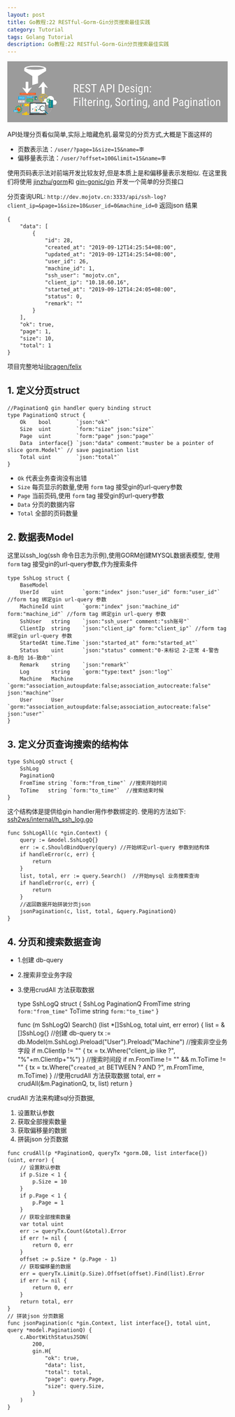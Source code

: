 ```yaml
---
layout: post
title: Go教程:22 RESTful-Gorm-Gin分页搜索最佳实践
category: Tutorial
tags: Golang Tutorial
description: Go教程:22 RESTful-Gorm-Gin分页搜索最佳实践
---
```


![Go教程:22 RESTful-Gorm-Gin分页搜索最佳实践](/assets/image/pagination_search.png)

API处理分页看似简单,实际上暗藏危机.最常见的分页方式,大概是下面这样的

*   页数表示法：`/user/?page=1&size=15&name=李`
*   偏移量表示法：`/user/?offset=100&limit=15&name=李`

使用页码表示法对前端开发比较友好,但是本质上是和偏移量表示发相似. 在这里我们将使用 [jinzhu/gorm](https://github.com/jinzhu/gorm)和 [gin-gonic/gin](https://github.com/gin-gonic/gin) 开发一个简单的分页接口

分页查询URL: `http://dev.mojotv.cn:3333/api/ssh-log?client_ip=&page=1&size=10&user_id=0&machine_id=0` 返回json 结果

    {
        "data": [
            {
                "id": 28,
                "created_at": "2019-09-12T14:25:54+08:00",
                "updated_at": "2019-09-12T14:25:54+08:00",
                "user_id": 26,
                "machine_id": 1,
                "ssh_user": "mojotv.cn",
                "client_ip": "10.18.60.16",
                "started_at": "2019-09-12T14:24:05+08:00",
                "status": 0,
                "remark": ""
            }
        ],
        "ok": true,
        "page": 1,
        "size": 10,
        "total": 1
    }


项目完整地址[libragen/felix](https://github.com/libragen/felix)

1\. 定义分页struct
--------------

    //PaginationQ gin handler query binding struct
    type PaginationQ struct {
    	Ok    bool        `json:"ok"`
    	Size  uint        `form:"size" json:"size"`
    	Page  uint        `form:"page" json:"page"`
    	Data  interface{} `json:"data" comment:"muster be a pointer of slice gorm.Model"` // save pagination list
    	Total uint        `json:"total"`
    }


*   `Ok` 代表业务查询没有出错
*   `Size` 每页显示的数量,使用 `form` tag 接受gin的url-query参数
*   `Page` 当前页码,使用 `form` tag 接受gin的url-query参数
*   `Data` 分页的数据内容
*   `Total` 全部的页码数量

2\. 数据表Model
------------

这里以ssh_log(ssh 命令日志为示例),使用GORM创建MYSQL数据表模型, 使用 `form` tag 接受gin的url-query参数,作为搜索条件

    type SshLog struct {
    	BaseModel
    	UserId    uint      `gorm:"index" json:"user_id" form:"user_id"` //form tag 绑定gin url-query 参数
    	MachineId uint      `gorm:"index" json:"machine_id" form:"machine_id"` //form tag 绑定gin url-query 参数
    	SshUser   string    `json:"ssh_user" comment:"ssh账号"`
    	ClientIp  string    `json:"client_ip" form:"client_ip"` //form tag 绑定gin url-query 参数
    	StartedAt time.Time `json:"started_at" form:"started_at"`
    	Status    uint      `json:"status" comment:"0-未标记 2-正常 4-警告 8-危险 16-致命"`
    	Remark    string    `json:"remark"`
    	Log       string    `gorm:"type:text" json:"log"`
    	Machine   Machine   `gorm:"association_autoupdate:false;association_autocreate:false" json:"machine"`
    	User      User      `gorm:"association_autoupdate:false;association_autocreate:false" json:"user"`
    }


3\. 定义分页查询搜索的结构体
----------------

    type SshLogQ struct {
    	SshLog
    	PaginationQ
    	FromTime string `form:"from_time"` //搜索开始时间
    	ToTime   string `form:"to_time"`  //搜索结束时候
    }


这个结构体是提供给gin handler用作参数绑定的. 使用的方法如下: [ssh2ws/internal/h\_ssh\_log.go](https://github.com/libragen/felix/blob/master/ssh2ws/internal/h_ssh_log.go)

    func SshLogAll(c *gin.Context) {
    	query := &model.SshLogQ{}
    	err := c.ShouldBindQuery(query) //开始绑定url-query 参数到结构体
    	if handleError(c, err) {
    		return
    	}
    	list, total, err := query.Search()  //开始mysql 业务搜索查询
    	if handleError(c, err) {
    		return
    	}
    	//返回数据开始拼装分页json
    	jsonPagination(c, list, total, &query.PaginationQ)
    }


4\. 分页和搜索数据查询
-------------

*   1.创建 db-query
*   2.搜索非空业务字段
*   3.使用crudAll 方法获取数据


    type SshLogQ struct {
    	SshLog
    	PaginationQ
    	FromTime string `form:"from_time"`
    	ToTime   string `form:"to_time"`
    }
    
    func (m SshLogQ) Search() (list *[]SshLog, total uint, err error) {
    	list = &[]SshLog{}
    	//创建 db-query
    	tx := db.Model(m.SshLog).Preload("User").Preload("Machine")
    	//搜索非空业务字段
    	if m.ClientIp != "" {
    		tx = tx.Where("client_ip like ?", "%"+m.ClientIp+"%")
    	}
    	//搜索时间段
    	if m.FromTime != "" && m.ToTime != "" {
    		tx = tx.Where("`created_at` BETWEEN ? AND ?", m.FromTime, m.ToTime)
    	}
    	//使用crudAll 方法获取数据
    	total, err = crudAll(&m.PaginationQ, tx, list)
    	return
    }


crudAll 方法来构建sql分页数据,

1.  设置默认参数
2.  获取全部搜索数量
3.  获取偏移量的数据
4.  拼装json 分页数据 
```
func crudAll(p *PaginationQ, queryTx *gorm.DB, list interface{}) (uint, error) {
    // 设置默认参数 
    if p.Size < 1 { 
        p.Size = 10 
    } 
    if p.Page < 1 { 
        p.Page = 1 
    }
    // 获取全部搜索数量 
    var total uint 
    err := queryTx.Count(&total).Error 
    if err != nil { 
        return 0, err 
    } 
    offset := p.Size * (p.Page - 1)
    // 获取偏移量的数据 
    err = queryTx.Limit(p.Size).Offset(offset).Find(list).Error 
    if err != nil { 
        return 0, err 
    } 
    return total, err 
}
// 拼装json 分页数据
func jsonPagination(c *gin.Context, list interface{}, total uint, query *model.PaginationQ) {
    c.AbortWithStatusJSON(
        200, 
        gin.H{
            "ok": true, 
            "data": list, 
            "total": total, 
            "page": query.Page, 
            "size": query.Size,
        }
    )
} 
```